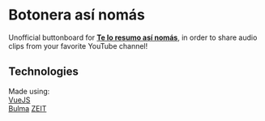 # Botonera así nomás

Unofficial buttonboard for **[Te lo resumo así nomás](https://www.youtube.com/channel/UCw7Bz6EHxlnOoBUBlJZCWCw)**, in order to share audio clips from your favorite YouTube channel!

## Technologies

Made using:  
[VueJS](https://vuejs.org/)  
[Bulma](http://bulma.io/)
[ZEIT](http://zeit.co/)